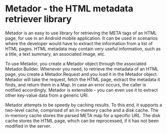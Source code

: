 # Metador - the HTML metadata retriever library

Metador is an easy to use library for retrieving the META tags of an HTML page, for use in an Android
mobile application. It can be used in scenarios where the developer would have to extract the
information from a list of HTML pages. HTML metadata may contain very useful information, such as
a title, a text summary, an associated image, etc.

To use Metador, you create a Metador object through the associated Metador.Builder. Whenever you need,
to retrieve the metadata of an HTML page, you create a Metador.Request and you load it in the Metador
object. Metador will take the request, fetch the HTML page, extract the metadata it finds, and return
them in a Map. In case an error occurs, the caller is notified accordingly. Metador is extensible -
you can even use it to extract other key-value data from a generic URI.

Metador attempts to be speedy by caching results. To this end, it supports a two-level cache,
comprised of an in-memory cache and a disk cache. The in-memory cache stores the parsed META map
for a specific URL. The disk cache stores the HTML page, which can be reprocessed, if it has not
been modified in the server.

